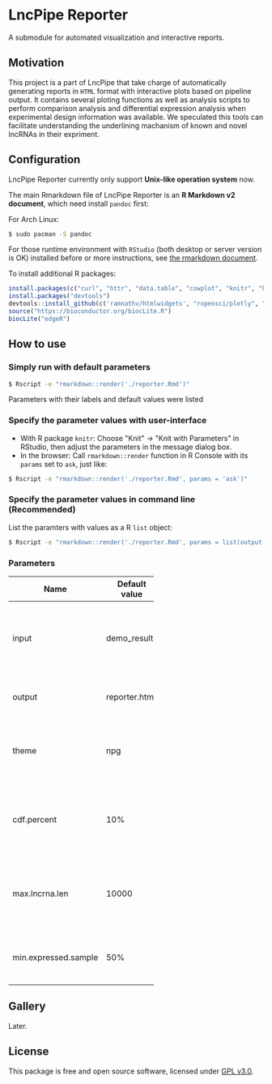 LncPipe Reporter
================

A submodule for automated visualization and interactive reports.

Motivation
----------

This project is a part of LncPipe that take charge of automatically generating reports in `HTML` format with interactive plots based on pipeline output. It contains several ploting functions as well as analysis scripts to perform comparison analysis and differential expression analysis when experimental design information was available. We speculated this tools can facilitate understanding the underlining machanism of known and novel lncRNAs in their expriment.

Configuration
-------------

LncPipe Reporter currently only support **Unix-like operation system** now.

The main Rmarkdown file of LncPipe Reporter is an **R Markdown v2 document**, which need install `pandoc` first:

For Arch Linux:

``` bash
$ sudo pacman -S pandoc
```

For those runtime environment with `RStudio` (both desktop or server version is OK) installed before or more instructions, see [the rmarkdown document](https://github.com/rstudio/rmarkdown/blob/master/PANDOC.md).

To install additional R packages:

``` r
install.packages(c("curl", "httr", "data.table", "cowplot", "knitr", "heatmaply", "ggsci", "flexdashboard"))
install.packages("devtools")
devtools::install_github(c('ramnathv/htmlwidgets', "ropensci/plotly", "vqv/ggbiplot"))
source("https://bioconductor.org/biocLite.R")
biocLite("edgeR")
```

How to use
----------

### Simply run with default parameters

``` bash
$ Rscript -e "rmarkdown::render('./reporter.Rmd')"
```

Parameters with their labels and default values were listed

### Specify the parameter values with user-interface

-   With R package `knitr`: Choose "Knit" -&gt; "Knit with Parameters" in RStudio, then adjust the parameters in the message dialog box.
-   In the browser: Call `rmarkdown::render` function in R Console with its `params` set to `ask`, just like:

``` bash
$ Rscript -e "rmarkdown::render('./reporter.Rmd', params = 'ask')"
```

### Specify the parameter values in command line (Recommended)

List the paramters with values as a R `list` object:

``` bash
$ Rscript -e "rmarkdown::render('./reporter.Rmd', params = list(output = 'output.html'))"
```

### Parameters

<table style="width:57%;">
<colgroup>
<col width="16%" />
<col width="20%" />
<col width="19%" />
</colgroup>
<thead>
<tr class="header">
<th>Name</th>
<th>Default value</th>
<th>Description</th>
</tr>
</thead>
<tbody>
<tr class="odd">
<td>input</td>
<td>demo_results</td>
<td>Absolute path of input directory (results of up-stream analysis)</td>
</tr>
<tr class="even">
<td>output</td>
<td>reporter.html</td>
<td>Output file name (In HTML format)</td>
</tr>
<tr class="odd">
<td>theme</td>
<td>npg</td>
<td>Journal palette applied to all plots supplied by <a href="https://cran.r-project.org/web/packages/ggsci/vignettes/ggsci.html#discrete-color-palettes">ggsci</a></td>
</tr>
<tr class="even">
<td>cdf.percent</td>
<td>10%</td>
<td>Percentage of values to display when calculating coding potential</td>
</tr>
<tr class="odd">
<td>max.lncrna.len</td>
<td>10000</td>
<td>Maximum length of lncRNAs to display when calculating distribution</td>
</tr>
<tr class="even">
<td>min.expressed.sample</td>
<td>50%</td>
<td>Minimal percentage of expressed samples</td>
</tr>
</tbody>
</table>

Gallery
-------

Later.

License
-------

This package is free and open source software, licensed under [GPL v3.0](https://github.com/bioinformatist/multiIP/blob/master/LICENSE).
